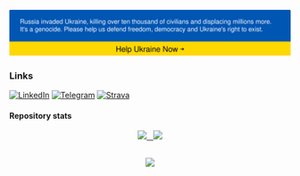 [![Stand With Ukraine](https://raw.githubusercontent.com/vshymanskyy/StandWithUkraine/main/banner2-direct.svg)](https://stand-with-ukraine.pp.ua)

### Links
[![LinkedIn](https://img.shields.io/badge/linkedin-%230077B5.svg?style=for-the-badge&logo=linkedin&logoColor=white)](https://www.linkedin.com/in/itkivoshei)
[![Telegram](https://img.shields.io/badge/Telegram-2CA5E0?style=for-the-badge&logo=telegram&logoColor=white)](https://t.me/itkrivoshei)
[![Strava](https://img.shields.io/badge/Strava-fc4c02?style=for-the-badge&logo=strava&logoColor=white)](https://www.strava.com/athletes/krivoshei)


#### Repository stats
<div align="center">
 <a href="https://github-readme-streak-stats.herokuapp.com/?user=itkrivoshei&theme=dracula" target="_blank">
   <img width="45%" src="https://github-readme-streak-stats.herokuapp.com/?user=itkrivoshei&theme=dracula" /> &nbsp;
 </a>
    
 <a href="https://github-readme-stats.vercel.app/api?username=itkrivoshei&show_icons=true&theme=dracula&include_all_commits=true" target="_blank">
  <img width="45%" src="https://github-readme-stats.vercel.app/api?username=itkrivoshei&show_icons=true&theme=dracula&include_all_commits=true&hide=issues,contribs" />
 </a>
</div>

##

<div align="center">
   <a href="https://github-readme-stats.vercel.app/api/top-langs/?username=itkrivoshei&layout=compact&hide=html&theme=dracula" target="_blank">
       <img width="43%" src="https://github-readme-stats.vercel.app/api/top-langs/?username=itkrivoshei&layout=compact&&theme=dracula&hide=C" />  
   </a> 
</div>
